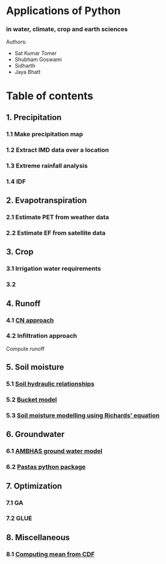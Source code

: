 # Applications of Python 
### in water, climate, crop and earth sciences


Authors:
* Sat Kumar Tomer
* Shubham Goswami
* Sidharth
* Jaya Bhatt

# Table of contents
## 1. Precipitation
### 1.1 Make precipitation map
### 1.2 Extract IMD data over a location
### 1.3 Extreme rainfall analysis
### 1.4 IDF

## 2. Evapotranspiration
### 2.1 Estimate PET from weather data
### 2.2 Estimate EF from satellite data

## 3. Crop
### 3.1 Irrigation water requirements
### 3.2 

## 4. Runoff
### 4.1 [CN approach](https://github.com/tomersk/python-applications/blob/main/04_01.ipynb)
### 4.2 Infiltration approach


Compute runoff

## 5. Soil moisture
### 5.1 [Soil hydraulic relationships](https://github.com/tomersk/python-applications/blob/main/05_01.ipynb)
### 5.2 [Bucket model](https://github.com/tomersk/python-applications/blob/main/05_02.ipynb)
### 5.3 [Soil moisture modelling using Richards' equation](https://github.com/tomersk/python-applications/blob/main/05_03.ipynb)

## 6. Groundwater
### 6.1 [AMBHAS ground water model](https://github.com/tomersk/python-applications/blob/main/06_01.ipynb)
### 6.2 [Pastas python package](https://github.com/tomersk/python-applications/blob/main/06_02.ipynb)

## 7. Optimization
### 7.1 GA
### 7.2 GLUE

## 8. Miscellaneous
### 8.1 [Computing mean from CDF](https://github.com/tomersk/python-applications/blob/main/compute_mean.ipynb)
